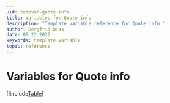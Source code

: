 ```yaml
---
uid: tempvar-quote-info
title: Variables for Quote info
description: "Template variable reference for Quote info."
author: Bergfrid Dias
date: 09.22.2022
keywords: template variable
topic: reference
---
```


# Variables for Quote info

[!include[Table](../../../../../common/includes/variable/table-quote-info.md)]
